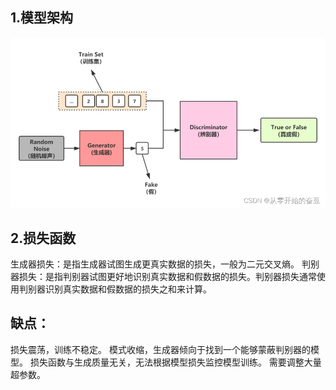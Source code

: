 ## 1.模型架构

![alt text](f9a06d98cfee446b959a6266d582cfbb.png)

## 2.损失函数
生成器损失：是指生成器试图生成更真实数据的损失，一般为二元交叉熵。
判别器损失：是指判别器试图更好地识别真实数据和假数据的损失。判别器损失通常使用判别器识别真实数据和假数据的损失之和来计算。

## 缺点：
损失震荡，训练不稳定。
模式收缩，生成器倾向于找到一个能够蒙蔽判别器的模型。
损失函数与生成质量无关，无法根据模型损失监控模型训练。
需要调整大量超参数。
